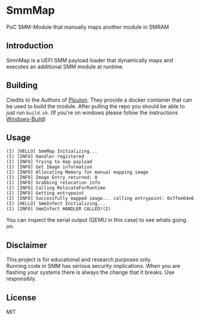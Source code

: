 # SmmMap
PoC SMM-Module that manually maps another module in SMRAM

## Introduction
SmmMap is a UEFI SMM payload loader that dynamically maps and executes an additional SMM module at runtime.

## Building

Credits to the Authors of [Plouton](https://github.com/pRain1337/plouton/tree/main/Plouton-UEFI#option-1-building-on-docker-windows-linux-os-x). They provide a docker container that can be used to build the module. 
After pulling the repo you should be able to just run `build.sh`. (If you're on windows please follow the instructions [Windows-Build](https://github.com/pRain1337/plouton/tree/main/Plouton-UEFI#option-2-building-on-windows))

## Usage

```
(I) [HELLO] SmmMap Initializing... 
(I) [INFO] Handler registered 
(I) [INFO] Trying to map payload 
(I) [INFO] Get Image information 
(I) [INFO] Allocating Memory for manual mapping image 
(I) [INFO] Image Entry returned: 0 
(I) [INFO] Grabbing relocation info 
(I) [INFO] Calling RelocateForRuntime 
(I) [INFO] Getting entrypoint 
(I) [INFO] Successfully mapped image... calling entrypoint: 0x7fee64e6 
(I) [HELLO] SmmInfect Initializing... 
(I) [INFO] SmmInfect HANDLER CALLED!(I)
```

You can inspect the serial output (QEMU in this case) to see whats going on.

## Disclaimer

This project is for educational and research purposes only.  
Running code in SMM has serious security implications. When you are flashing your systems there is always the change that it breaks. Use responsibly.

## License

MIT
